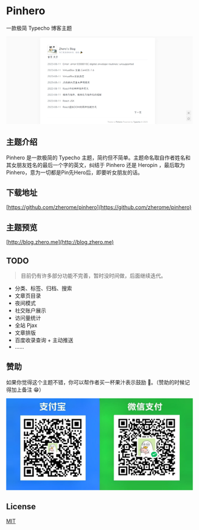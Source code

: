 # Pinhero

一款极简 Typecho 博客主题

![](./screenshot.png)

## 主题介绍

Pinhero 是一款极简的 Typecho 主题，简约但不简单。主题命名取自作者姓名和其女朋友姓名的最后一个字的英文，纠结于 Pinhero 还是 Heropin ，最后取为 Pinhero，意为一切都是Pin先Hero后，即要听女朋友的话。

## 下载地址

[https://github.com/zherome/pinhero](https://github.com/zherome/pinhero)

## 主题预览

[http://blog.zhero.me](http://blog.zhero.me)

## TODO

> 目前仍有许多部分功能不完善，暂时没时间做，后面继续迭代。

- 分类、标签、归档、搜索
- 文章页目录
- 夜间模式
- 社交账户展示
- 访问量统计
- 全站 Pjax
- 文章排版
- 百度收录查询 + 主动推送
- ……

## 赞助

如果你觉得这个主题不错，你可以帮作者买一杯果汁表示鼓励 🍹。（赞助的时候记得加上备注 😁）

<img src="./doc/skm.png" alt="赞助" style="zoom: 50%;" />

## License

[MIT](https://opensource.org/licenses/MIT)
